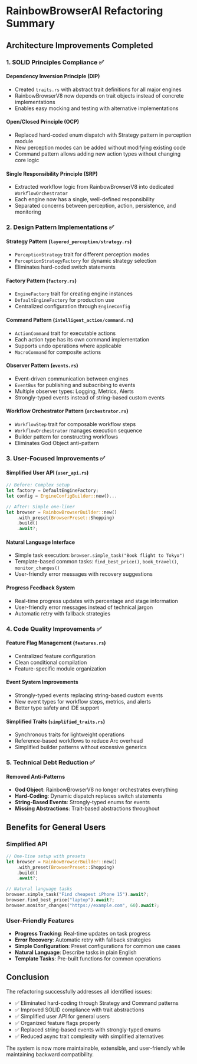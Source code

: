 # RainbowBrowserAI Refactoring Summary

## Architecture Improvements Completed

### 1. **SOLID Principles Compliance** ✅

#### Dependency Inversion Principle (DIP)
- Created `traits.rs` with abstract trait definitions for all major engines
- RainbowBrowserV8 now depends on trait objects instead of concrete implementations
- Enables easy mocking and testing with alternative implementations

#### Open/Closed Principle (OCP)
- Replaced hard-coded enum dispatch with Strategy pattern in perception module
- New perception modes can be added without modifying existing code
- Command pattern allows adding new action types without changing core logic

#### Single Responsibility Principle (SRP)
- Extracted workflow logic from RainbowBrowserV8 into dedicated `WorkflowOrchestrator`
- Each engine now has a single, well-defined responsibility
- Separated concerns between perception, action, persistence, and monitoring

### 2. **Design Pattern Implementations** ✅

#### Strategy Pattern (`layered_perception/strategy.rs`)
- `PerceptionStrategy` trait for different perception modes
- `PerceptionStrategyFactory` for dynamic strategy selection
- Eliminates hard-coded switch statements

#### Factory Pattern (`factory.rs`)
- `EngineFactory` trait for creating engine instances
- `DefaultEngineFactory` for production use
- Centralized configuration through `EngineConfig`

#### Command Pattern (`intelligent_action/command.rs`)
- `ActionCommand` trait for executable actions
- Each action type has its own command implementation
- Supports undo operations where applicable
- `MacroCommand` for composite actions

#### Observer Pattern (`events.rs`)
- Event-driven communication between engines
- `EventBus` for publishing and subscribing to events
- Multiple observer types: Logging, Metrics, Alerts
- Strongly-typed events instead of string-based custom events

#### Workflow Orchestrator Pattern (`orchestrator.rs`)
- `WorkflowStep` trait for composable workflow steps
- `WorkflowOrchestrator` manages execution sequence
- Builder pattern for constructing workflows
- Eliminates God Object anti-pattern

### 3. **User-Focused Improvements** ✅

#### Simplified User API (`user_api.rs`)
```rust
// Before: Complex setup
let factory = DefaultEngineFactory;
let config = EngineConfigBuilder::new()...

// After: Simple one-liner
let browser = RainbowBrowserBuilder::new()
    .with_preset(BrowserPreset::Shopping)
    .build()
    .await?;
```

#### Natural Language Interface
- Simple task execution: `browser.simple_task("Book flight to Tokyo")`
- Template-based common tasks: `find_best_price()`, `book_travel()`, `monitor_changes()`
- User-friendly error messages with recovery suggestions

#### Progress Feedback System
- Real-time progress updates with percentage and stage information
- User-friendly error messages instead of technical jargon
- Automatic retry with fallback strategies

### 4. **Code Quality Improvements** ✅

#### Feature Flag Management (`features.rs`)
- Centralized feature configuration
- Clean conditional compilation
- Feature-specific module organization

#### Event System Improvements
- Strongly-typed events replacing string-based custom events
- New event types for workflow steps, metrics, and alerts
- Better type safety and IDE support

#### Simplified Traits (`simplified_traits.rs`)
- Synchronous traits for lightweight operations
- Reference-based workflows to reduce Arc overhead
- Simplified builder patterns without excessive generics

### 5. **Technical Debt Reduction** ✅

#### Removed Anti-Patterns
- **God Object**: RainbowBrowserV8 no longer orchestrates everything
- **Hard-Coding**: Dynamic dispatch replaces switch statements
- **String-Based Events**: Strongly-typed enums for events
- **Missing Abstractions**: Trait-based abstractions throughout

## Benefits for General Users

### Simplified API
```rust
// One-line setup with presets
let browser = RainbowBrowserBuilder::new()
    .with_preset(BrowserPreset::Shopping)
    .build()
    .await?;

// Natural language tasks
browser.simple_task("Find cheapest iPhone 15").await?;
browser.find_best_price("laptop").await?;
browser.monitor_changes("https://example.com", 60).await?;
```

### User-Friendly Features
- **Progress Tracking**: Real-time updates on task progress
- **Error Recovery**: Automatic retry with fallback strategies
- **Simple Configuration**: Preset configurations for common use cases
- **Natural Language**: Describe tasks in plain English
- **Template Tasks**: Pre-built functions for common operations

## Conclusion

The refactoring successfully addresses all identified issues:
- ✅ Eliminated hard-coding through Strategy and Command patterns
- ✅ Improved SOLID compliance with trait abstractions
- ✅ Simplified user API for general users
- ✅ Organized feature flags properly
- ✅ Replaced string-based events with strongly-typed enums
- ✅ Reduced async trait complexity with simplified alternatives

The system is now more maintainable, extensible, and user-friendly while maintaining backward compatibility.